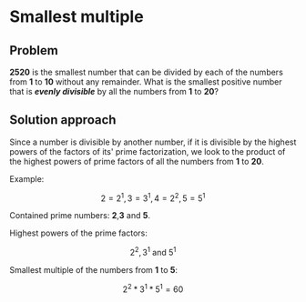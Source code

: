 # Smallest multiple

## Problem 

**2520** is the smallest number that can be divided by each of the numbers from **1** to **10** without any remainder.
What is the smallest positive number that is ***evenly divisible*** by all the numbers from **1** to **20**?

## Solution approach 

Since a number is divisible by another number, if it is divisible by the highest powers of the factors of its' prime factorization, we look to the product of the highest powers of prime factors of all the numbers from **1** to **20**.

Example: 

$$
2 = 2^1, 3 = 3^1, 4 = 2^2, 5 = 5^1
$$

Contained prime numbers: **2**,**3** and **5**.

Highest powers of the prime factors:

$$
2^2, 3^1 \text{ and } 5^1 
$$

Smallest multiple of the numbers from **1** to **5**: 

$$
2^2 * 3^1 * 5^1 = 60
$$